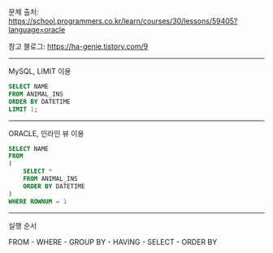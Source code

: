 문제 출처: https://school.programmers.co.kr/learn/courses/30/lessons/59405?language=oracle

참고 블로그: https://ha-genie.tistory.com/9

---

MySQL, LIMIT 이용

```SQL
SELECT NAME
FROM ANIMAL_INS
ORDER BY DATETIME
LIMIT 1;
```

---

ORACLE, 인라인 뷰 이용 

```SQL
SELECT NAME
FROM 
(
    SELECT * 
    FROM ANIMAL_INS
    ORDER BY DATETIME
)
WHERE ROWNUM = 1
```

---

실행 순서

FROM - WHERE - GROUP BY - HAVING - SELECT - ORDER BY
